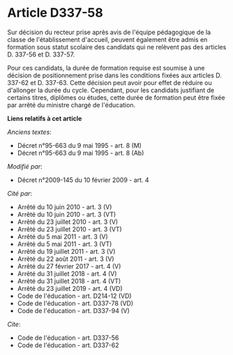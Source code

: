 # Article D337-58

Sur décision du recteur prise après avis de l'équipe pédagogique de la classe de l'établissement d'accueil, peuvent également
être admis en formation sous statut scolaire des candidats qui ne relèvent pas des articles D. 337-56 et D. 337-57. 

Pour ces candidats, la durée de formation requise est soumise à une décision de positionnement prise dans les conditions
fixées aux articles D. 337-62 et D. 337-63. Cette décision peut avoir pour effet de réduire ou d'allonger la durée du cycle.
Cependant, pour les candidats justifiant de certains titres, diplômes ou études, cette durée de formation peut être fixée par
arrêté du ministre chargé de l'éducation.

**Liens relatifs à cet article**

_Anciens textes_:

  - Décret n°95-663 du 9 mai 1995 - art. 8 (M)
  - Décret n°95-663 du 9 mai 1995 - art. 8 (Ab)

_Modifié par_:

  - Décret n°2009-145 du 10 février 2009 - art. 4

_Cité par_:

  - Arrêté du 10 juin 2010 - art. 3 (V)
  - Arrêté du 10 juin 2010 - art. 3 (VT)
  - Arrêté du 23 juillet 2010 - art. 3 (V)
  - Arrêté du 23 juillet 2010 - art. 3 (VT)
  - Arrêté du 5 mai 2011 - art. 3 (V)
  - Arrêté du 5 mai 2011 - art. 3 (VT)
  - Arrêté du 19 juillet 2011 - art. 3 (V)
  - Arrêté du 22 août 2011 - art. 3 (V)
  - Arrêté du 27 février 2017 - art. 4 (V)
  - Arrêté du 31 juillet 2018 - art. 4 (V)
  - Arrêté du 31 juillet 2018 - art. 4 (VT)
  - Arrêté du 23 juillet 2019 - art. 4 (VD)
  - Code de l'éducation - art. D214-12 (VD)
  - Code de l'éducation - art. D337-78 (VD)
  - Code de l'éducation - art. D337-94 (V)

_Cite_:

  - Code de l'éducation - art. D337-56
  - Code de l'éducation - art. D337-62
